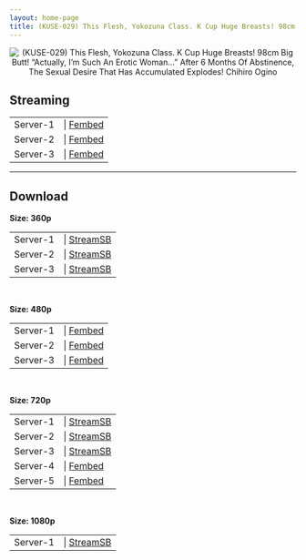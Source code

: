 ```yaml
---
layout: home-page
title: (KUSE-029) This Flesh, Yokozuna Class. K Cup Huge Breasts! 98cm Big Butt! “Actually, I’m Such An Erotic Woman…” After 6 Months Of Abstinence, The Sexual Desire That Has Accumulated Explodes! Chihiro Ogino
---
```

<center>
<img src="https://blogger.googleusercontent.com/img/a/AVvXsEhhmd0HdTnCGuJ_3dmT7boTd7mi1g-Qeg6j2NQtsoCLnoTb67cBzukJhD7TG0wcTtZH7Q8sejF2hweoc-iINQ6V9dtUH2uNxpgUroo1eDrG2Sw4fkXkEIKASSmq-WyTwB8oqjiE9mttIOMVCjMbMouKHnR8Lx5fEnV3XBvuEnlJh4sY6GBGlsFMrWvk=s16000" alt="(KUSE-029) This Flesh, Yokozuna Class. K Cup Huge Breasts! 98cm Big Butt! “Actually, I’m Such An Erotic Woman…” After 6 Months Of Abstinence, The Sexual Desire That Has Accumulated Explodes! Chihiro Ogino">
</center>
<h2>Streaming</h2>
<table><tbody>
<tr>
<td>Server-1</td>
<td>| <a href="https://www.watchjavnow.xyz/f/3e5m3amer0qjxzk" target="_blank">Fembed</a></td>
</tr>
<tr>
<td>Server-2</td>
<td>| <a href="https://dutrag.com/f/pxg0eum1ke-n34x" target="_blank">Fembed</a></td>
</tr>
<tr>
<td>Server-3</td>
<td>| <a href="https://dutrag.com/f/0jerkclqe76p21q" target="_blank">Fembed</a></td>
</tr>
</tbody></table>

<hr />

<h2>Download</h2>
<b>Size: 360p</b>
<table><tbody>
<tr>
<td>Server-1</td>
<td>| <a target="_blank" href="https://streamsb.net/d/snynede1d3vm.html">StreamSB</a></td>
</tr>
<tr>
<td>Server-2</td>
<td>| <a href="https://javside.com/d/4ozu84n164qh.html" target="_blank">StreamSB</a></td>
</tr>
<tr>
<td>Server-3</td>
<td>| <a href="https://streamsb.net/d/kd4ql8dvwcaq.html" target="_blank">StreamSB</a></td>
</tr>
</tbody></table>

<br />

<b>Size: 480p</b>
<table><tbody>
<tr>
<td>Server-1</td>
<td>| <a href="https://www.watchjavnow.xyz/f/3e5m3amer0qjxzk" target="_blank">Fembed</a></td>
</tr>
<tr>
<td>Server-2</td>
<td>| <a href="https://dutrag.com/f/pxg0eum1ke-n34x" target="_blank">Fembed</a></td>
</tr>
<tr>
<td>Server-3</td>
<td>| <a href="https://dutrag.com/f/0jerkclqe76p21q" target="_blank">Fembed</a></td>
</tr>
</tbody></table>

<br />

<b>Size: 720p</b>
<table><tbody>
<tr>
<td>Server-1</td>
<td>| <a href="https://streamsb.net/d/snynede1d3vm.html" target="_blank">StreamSB</a></td>
</tr>
<tr>
<td>Server-2</td>
<td>| <a href="https://javside.com/d/4ozu84n164qh.html" target="_blank">StreamSB</a></td>
</tr>
<tr>
<td>Server-3</td>
<td>| <a href="https://streamsb.net/d/kd4ql8dvwcaq.html" target="_blank">StreamSB</a></td>
</tr>
<tr>
<td>Server-4</td>
<td>| <a href="https://dutrag.com/f/pxg0eum1ke-n34x" target="_blank">Fembed</a></td>
</tr>
<tr>
<td>Server-5</td>
<td>| <a href="https://dutrag.com/f/0jerkclqe76p21q" target="_blank">Fembed</a></td>
</tr>
</tbody></table>

<br />

<b>Size: 1080p</b>
<table><tbody>
<tr>
<td>Server-1</td>
<td>| <a href="https://streamsb.net/d/snynede1d3vm.html" target="_blank">StreamSB</a></td>
</tr>
</tbody></table>
